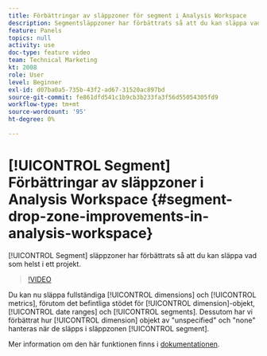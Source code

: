 ```yaml
---
title: Förbättringar av släppzoner för segment i Analysis Workspace
description: Segmentsläppzoner har förbättrats så att du kan släppa vad som helst i ett projekt.
feature: Panels
topics: null
activity: use
doc-type: feature video
team: Technical Marketing
kt: 2008
role: User
level: Beginner
exl-id: d07ba0a5-735b-43f2-ad67-31520ac897bd
source-git-commit: fe861dfd541c1b9cb3b233fa3f56d55054305fd9
workflow-type: tm+mt
source-wordcount: '95'
ht-degree: 0%

---
```


# [!UICONTROL Segment] Förbättringar av släppzoner i Analysis Workspace {#segment-drop-zone-improvements-in-analysis-workspace}

[!UICONTROL Segment] släppzoner har förbättrats så att du kan släppa vad som helst i ett projekt.

>[!VIDEO](https://video.tv.adobe.com/v/24036/?quality=12)

Du kan nu släppa fullständiga [!UICONTROL dimensions] och [!UICONTROL metrics], förutom det befintliga stödet för [!UICONTROL dimension]-objekt, [!UICONTROL date ranges] och [!UICONTROL segments]. Dessutom har vi förbättrat hur [!UICONTROL dimension] objekt av &quot;unspecified&quot; och &quot;none&quot; hanteras när de släpps i släppzonen [!UICONTROL segment].

Mer information om den här funktionen finns i [dokumentationen](https://experienceleague.adobe.com/docs/analytics/analyze/analysis-workspace/components/t-freeform-project-segment.html?lang=en).
